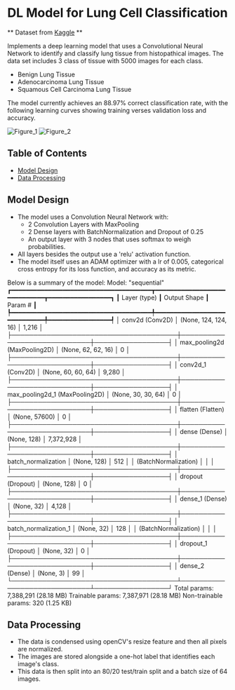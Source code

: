 # DL Model for Lung Cell Classification

** Dataset from [Kaggle](https://www.kaggle.com/datasets/andrewmvd/lung-and-colon-cancer-histopathological-images/data) ** 

Implements a deep learning model that uses a Convolutional Neural Network to identify and classify lung tissue from histopathical images.
The data set includes 3 class of tissue with 5000 images for each class.
 - Benign Lung Tissue
 - Adenocarcinoma Lung Tissue
 - Squamous Cell Carcinoma Lung Tissue

The model currently achieves an 88.97% correct classification rate, with the following learning curves showing training verses validation loss and accuracy. 

![Figure_1](https://github.com/user-attachments/assets/a8689706-c826-414c-8888-cd004c88839c)
![Figure_2](https://github.com/user-attachments/assets/cd4d0e0d-d760-4908-8560-9a3ca768a00a)

## Table of Contents 
- [Model Design](#model-design)
- [Data Processing](#data-processing)

## Model Design
- The model uses a Convolution Neural Network with:
  -   2 Convolution Layers with MaxPooling
  -   2 Dense layers with BatchNormalization and Dropout of 0.25
  -   An output layer with 3 nodes that uses softmax to weigh probabilities.
- All layers besides the output use a 'relu' activation function.
- The model itself uses an ADAM optimizer with a lr of 0.005, categorical cross entropy for its loss function, and accuracy as its metric.

Below is a summary of the model:
Model: "sequential"
┏━━━━━━━━━━━━━━━━━━━━━━━━━━━━━━━━━━━━━━┳━━━━━━━━━━━━━━━━━━━━━━━━━━━━━┳━━━━━━━━━━━━━━━━━┓
┃ Layer (type)                         ┃ Output Shape                ┃         Param # ┃
┡━━━━━━━━━━━━━━━━━━━━━━━━━━━━━━━━━━━━━━╇━━━━━━━━━━━━━━━━━━━━━━━━━━━━━╇━━━━━━━━━━━━━━━━━┩
│ conv2d (Conv2D)                      │ (None, 124, 124, 16)        │           1,216 │
├──────────────────────────────────────┼─────────────────────────────┼─────────────────┤
│ max_pooling2d (MaxPooling2D)         │ (None, 62, 62, 16)          │               0 │
├──────────────────────────────────────┼─────────────────────────────┼─────────────────┤
│ conv2d_1 (Conv2D)                    │ (None, 60, 60, 64)          │           9,280 │
├──────────────────────────────────────┼─────────────────────────────┼─────────────────┤
│ max_pooling2d_1 (MaxPooling2D)       │ (None, 30, 30, 64)          │               0 │
├──────────────────────────────────────┼─────────────────────────────┼─────────────────┤
│ flatten (Flatten)                    │ (None, 57600)               │               0 │
├──────────────────────────────────────┼─────────────────────────────┼─────────────────┤
│ dense (Dense)                        │ (None, 128)                 │       7,372,928 │
├──────────────────────────────────────┼─────────────────────────────┼─────────────────┤
│ batch_normalization                  │ (None, 128)                 │             512 │
│ (BatchNormalization)                 │                             │                 │
├──────────────────────────────────────┼─────────────────────────────┼─────────────────┤
│ dropout (Dropout)                    │ (None, 128)                 │               0 │
├──────────────────────────────────────┼─────────────────────────────┼─────────────────┤
│ dense_1 (Dense)                      │ (None, 32)                  │           4,128 │
├──────────────────────────────────────┼─────────────────────────────┼─────────────────┤
│ batch_normalization_1                │ (None, 32)                  │             128 │
│ (BatchNormalization)                 │                             │                 │
├──────────────────────────────────────┼─────────────────────────────┼─────────────────┤
│ dropout_1 (Dropout)                  │ (None, 32)                  │               0 │
├──────────────────────────────────────┼─────────────────────────────┼─────────────────┤
│ dense_2 (Dense)                      │ (None, 3)                   │              99 │
└──────────────────────────────────────┴─────────────────────────────┴─────────────────┘
 Total params: 7,388,291 (28.18 MB)
 Trainable params: 7,387,971 (28.18 MB)
 Non-trainable params: 320 (1.25 KB)
 
## Data Processing
- The data is condensed using openCV's resize feature and then all pixels are normalized.
- The images are stored alongside a one-hot label that identifies each image's class.
- This data is then split into an 80/20 test/train split and a batch size of 64 images. 
